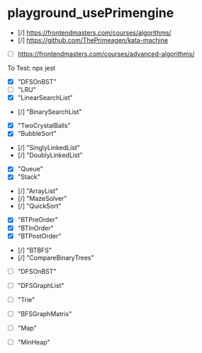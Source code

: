 # playground_usePrimengine
- [/] https://frontendmasters.com/courses/algorithms/
- [/] https://github.com/ThePrimeagen/kata-machine

- [ ] https://frontendmasters.com/courses/advanced-algorithms/

To Test: npx jest <name>
- [x] "DFSOnBST"
- [ ] "LRU"
- [x] "LinearSearchList"
- [/] "BinarySearchList"
- [x] "TwoCrystalBalls"
- [x] "BubbleSort"
- [/] "SinglyLinkedList" 
- [/] "DoublyLinkedList" 
- [x] "Queue"
- [x] "Stack"
- [/] "ArrayList" 
- [/] "MazeSolver" 
- [/] "QuickSort" 
- [x] "BTPreOrder"
- [x] "BTInOrder"
- [x] "BTPostOrder"
- [/] "BTBFS"
- [/] "CompareBinaryTrees"
- [ ] "DFSOnBST"
- [ ] "DFSGraphList"
- [ ] "Trie"
- [ ] "BFSGraphMatrix"
- [ ] "Map"
- [ ] "MinHeap"

